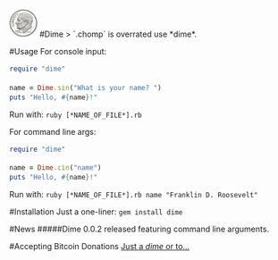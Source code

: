 <img src="icon.png" width="50" height="50">
#Dime
> `.chomp` is overrated use *dime*.

#Usage
For console input:
```ruby
require "dime"

name = Dime.sin("What is your name? ")
puts "Hello, #{name}!"
```
Run with: `ruby [*NAME_OF_FILE*].rb`

For command line args:
```ruby
require "dime"

name = Dime.cin("name")
puts "Hello, #{name}!"
```
Run with: `ruby [*NAME_OF_FILE*].rb name "Franklin D. Roosevelt"`

#Installation
Just a one-liner:
`gem install dime`

#News
#####Dime 0.0.2 released featuring command line arguments.

#Accepting Bitcoin Donations
<a href="http://www.coinbase.com/blubrackets">Just a *dime* or to...</a>
